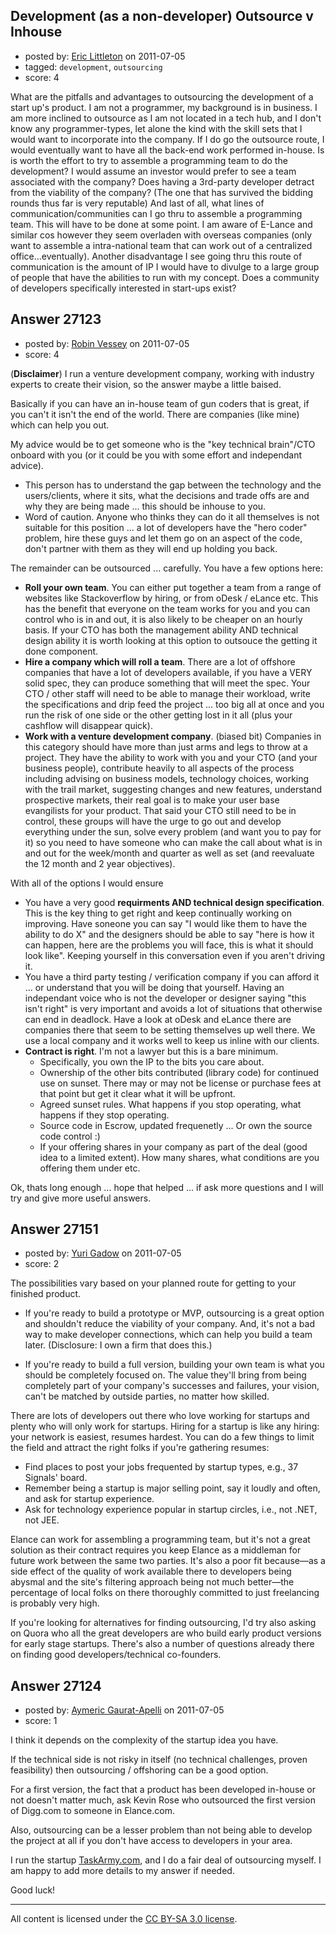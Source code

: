 ## Development (as a non-developer) Outsource v Inhouse

- posted by: [Eric Littleton](https://stackexchange.com/users/-1/11553-eric-littleton) on 2011-07-05
- tagged: `development`, `outsourcing`
- score: 4

What are the pitfalls and advantages to outsourcing the development of a start up's product.  I am not a programmer, my background is in business.  I am more inclined to outsource as I am not located in a tech hub, and I don't know any programmer-types, let alone the kind with the skill sets that I would want to incorporate into the company.  If I do go the outsource route, I would eventually want to have all the back-end work performed in-house.  Is is worth the effort to try to assemble a programming team to do the development? I would assume an investor would prefer to see a team associated with the company? Does having a 3rd-party developer detract from the viability of the company?  (The one that has survived the bidding rounds thus far is very reputable) And last of all, what lines of communication/communities can I go thru to assemble a programming team.  This will have to be done at some point. I am aware of E-Lance and similar cos however they seem overladen with overseas companies (only want to assemble a intra-national team that can work out of a centralized office...eventually). Another disadvantage I see going thru this route of communication is the amount of IP I would have to divulge to a large group of people that have the abilities to run with my concept. Does a community of developers specifically interested in start-ups exist? 


## Answer 27123

- posted by: [Robin Vessey](https://stackexchange.com/users/-1/984-robin-vessey) on 2011-07-05
- score: 4

(**Disclaimer**) I run a venture development company, working with industry experts to create their vision, so the answer maybe a little baised.

Basically if you can have an in-house team of gun coders that is great, if you can't it isn't the end of the world. There are companies (like mine) which can help you out.

My advice would be to get someone who is the "key technical brain"/CTO onboard with you (or it could be you with some effort and independant advice). 

 - This person has to understand the gap between the technology and the users/clients, where it sits, what the decisions and trade offs are and why they are being made ... this should be inhouse to you.
 - Word of caution. Anyone who thinks they can do it all themselves is not suitable for this position ... a lot of developers have the "hero coder" problem, hire these guys and let them go on an aspect of the code, don't partner with them as they will end up holding you back. 

The remainder can be outsourced ... carefully. You have a few options here:

 - **Roll your own team**. You can either put together a team from a range of websites like Stackoverflow by hiring, or from oDesk / eLance etc. This has the benefit that everyone on the team works for you and you can control who is in and out, it is also likely to be cheaper on an hourly basis. If your CTO has both the management ability AND technical design ability it is worth looking at this option to outsouce the getting it done component. 
 - **Hire a company which will roll a team**. There are a lot of offshore companies that have a lot of developers available, if you have a VERY solid spec, they can produce something that will meet the spec. Your CTO / other staff will need to be able to manage their workload, write the specifications and drip feed the project ... too big all at once and you run the risk of one side or the other getting lost in it all (plus your cashflow will disappear quick). 
 - **Work with a venture development company**. (biased bit) Companies in this category should have more than just arms and legs to throw at a project. They have the ability to work with you and your CTO (and your business people), contribute heavily to all aspects of the process including advising on business models, technology choices, working with the trail market, suggesting changes and new features, understand prospective markets, their real goal is to make your user base evangilists for your product. That said your CTO still need to be in control, these groups will have the urge to go out and develop everything under the sun, solve every problem (and want you to pay for it) so you need to have someone who can make the call about what is in and out for the week/month and quarter as well as set (and reevaluate the 12 month and 2 year objectives). 

With all of the options I would ensure 

 - You have a very good **requirments AND technical design specification**. This is the key thing to get right and keep continually working on improving. Have soneone you can say "I would like them to have the ability to do X" and the designers should be able to say "here is how it can happen, here are the problems you will face, this is what it should look like". Keeping yourself in this conversation even if you aren't driving it.
 - You have a third party testing / verification company if you can afford it ... or understand that you will be doing that yourself. Having an independant voice who is not the developer or designer saying "this isn't right" is very important and avoids a lot of situations that otherwise can end in deadlock. Have a look at oDesk and eLance there are companies there that seem to be setting themselves up well there. We use a local company and it works well to keep us inline with our clients.
 - **Contract is right**. I'm not a lawyer but this is a bare minimum.
   - Specifically, you own the IP to the bits you care about. 
   - Ownership of the other bits contributed (library code) for continued use on sunset. There may or may not be license or purchase fees at that point but get it clear what it will be upfront. 
   - Agreed sunset rules. What happens if you stop operating, what happens if they stop operating.  
   - Source code in Escrow, updated frequenetly ... Or own the source code control :)
   - If your offering shares in your company as part of the deal (good idea to a limited extent). How many shares, what conditions are you offering them under etc.

Ok, thats long enough ... hope that helped ... if ask more questions and I will try and give more useful answers.



## Answer 27151

- posted by: [Yuri Gadow](https://stackexchange.com/users/-1/5083-yuri-gadow) on 2011-07-05
- score: 2


The possibilities vary based on your planned route for getting to your finished product. 

* If you're ready to build a prototype or MVP, outsourcing is a great option and shouldn't reduce the viability of your company. And, it's not a bad way to make developer connections, which can help you build a team later. (Disclosure: I own a firm that does this.)

* If you're ready to build a full version, building your own team is what you should be completely focused on. The value they'll bring from being completely part of your company's successes and failures, your vision, can't be matched by outside parties, no matter how skilled.

There are lots of developers out there who love working for startups and plenty who will only work for startups. Hiring for a startup is like any hiring: your network is easiest, resumes hardest. You can do a few things to limit the field and attract the right folks if you're gathering resumes:

* Find places to post your jobs frequented by startup types, e.g., 37 Signals' board.
* Remember being a startup is major selling point, say it loudly and often, and ask for startup experience.
* Ask for technology experience popular in startup circles, i.e., not .NET, not JEE.

Elance can work for assembling a programming team, but it's not a great solution as their contract requires you keep Elance as a middleman for future work between the same two parties. It's also a poor fit because—as a side effect of the quality of work available there to developers being abysmal and the site's filtering approach being not much better—the percentage of local folks on there thoroughly committed to just freelancing is probably very high.

If you're looking for alternatives for finding outsourcing, I'd try also asking on Quora who all the great developers are who build early product versions for early stage startups. There's also a number of questions already there on finding good developers/technical co-founders.



## Answer 27124

- posted by: [Aymeric Gaurat-Apelli](https://stackexchange.com/users/-1/4785-aymeric-gaurat-apelli) on 2011-07-05
- score: 1

<p>I think it depends on the complexity of the startup idea you have.</p>

<p>If the technical side is not risky in itself (no technical challenges, proven feasibility) then outsourcing / offshoring can be a good option.</p>

<p>For a first version, the fact that a product has been developed in-house or not doesn't matter much, ask Kevin Rose who outsourced the first version of Digg.com to someone in Elance.com.</p>

<p>Also, outsourcing can be a lesser problem than not being able to develop the project at all if you don't have access to developers in your area.</p>

<p>I run the startup <a href="http://TaskArmy.com" rel="nofollow">TaskArmy.com</a>, and I do a fair deal of outsourcing myself. I am happy to add more details to my answer if needed.</p>

<p>Good luck!</p>




---

All content is licensed under the [CC BY-SA 3.0 license](https://creativecommons.org/licenses/by-sa/3.0/).
